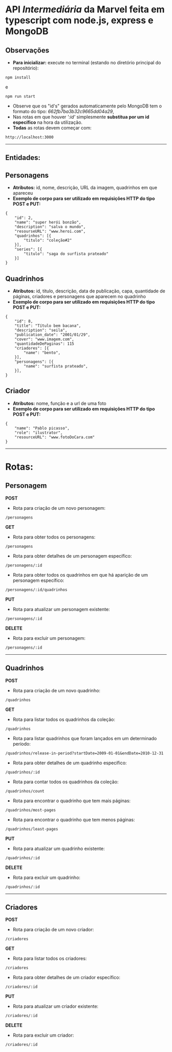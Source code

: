 # API *Intermediária* da Marvel feita em typescript com node.js, express e MongoDB

## Observações

- **Para inicializar:**
execute no terminal (estando no diretório principal do repositório): 

```
npm install
```
e
```
npm run start
```

- Observe que os "id's" gerados automaticamente pelo MongoDB tem o formato do tipo: *662fb7ba3b32c9665dd04a29*,
- Nas rotas em que houver *':id'* simplesmente **substitua por um id específico** na hora da utilização.
- **Todas** as rotas devem começar com: 

```
http://localhost:3000
```

---
## Entidades:
## Personagens
- **Atributos:** id, nome, descrição, URL da imagem, quadrinhos em que apareceu 
- **Exemplo de corpo para ser utilizado em requisições HTTP do tipo POST e PUT:**
```
{
    "id": 2,
    "name": "super herói bonzão",
    "description": "salva o mundo",
    "resourseURL": "www.heroi.com",
    "quadrinhos": [{
        "titulo": "coleção#2"
    }],
    "series": [{
        "titulo": "saga do surfista prateado"
    }]
}
```

## Quadrinhos
- **Atributos:** id, titulo, descrição, data de publicação, capa, quantidade de páginas, criadores e personagens que aparecem no quadrinho
- **Exemplo de corpo para ser utilizado em requisições HTTP do tipo POST e PUT:**
```
{
    "id": 8,
    "title": "Título bem bacana",
    "description": "seila",
    "publication_date": "2001/01/29",
    "cover": "www.imagem.com",
    "quantidadeDePaginas": 115
    "criadores": [{
        "name": "bento",
    }],
    "personagens": [{
        "name": "surfista prateado",
    }],
}
```

## Criador
- **Atributos:** nome, função e a url de uma foto
- **Exemplo de corpo para ser utilizado em requisições HTTP do tipo POST e PUT:**
```
{
    "name": "Pablo picasso",
    "role": "ilustrator",
    "resourceURL": "www.fotoDoCara.com"
}
```
---
# Rotas:

## Personagem

 **POST**
- Rota para criação de um novo personagem:
```
/personagens
```
 **GET**
- Rota para obter todos os personagens:
```
/personagens
```
- Rota para obter detalhes de um personagem específico:
```
/personagens/:id
```
- Rota para obter todos os quadrinhos em que há aparição de um personagem específico:
```
/personagens/:id/quadrinhos
```
 **PUT**
- Rota para atualizar um personagem existente:
```
/personagens/:id
```
 **DELETE**
- Rota para excluir um personagem: 
```
/personagens/:id
```
---
## Quadrinhos

 **POST**
- Rota para criação de um novo quadrinho:
```
/quadrinhos
```
 **GET**
- Rota para listar todos os quadrinhos da coleção:
```
/quadrinhos
```
- Rota para listar quadrinhos que foram lançados em um determinado período: 
```
/quadrinhos/release-in-period?startDate=2009-01-01&endDate=2010-12-31
```
- Rota para obter detalhes de um quadrinho específico:
```
/quadrinhos/:id
```
- Rota para contar todos os quadrinhos da coleção:
```
/quadrinhos/count
```
- Rota para encontrar o quadrinho que tem mais páginas:
```
/quadrinhos/most-pages
```
- Rota para encontrar o quadrinho que tem menos páginas:
```
/quadrinhos/least-pages
```
 **PUT**
- Rota para atualizar um quadrinho existente:
```
/quadrinhos/:id
```
 **DELETE**
- Rota para excluir um quadrinho:
```
/quadrinhos/:id
```
---
## Criadores

 **POST**
- Rota para criação de um novo criador:
```
/criadores
```
 **GET**
- Rota para listar todos os criadores:
```
/criadores
```
- Rota para obter detalhes de um criador específico:
```
/criadores/:id
```
 **PUT**
- Rota para atualizar um criador existente: 
```
/criadores/:id
```
 **DELETE**
- Rota para excluir um criador:
```
/criadores/:id
```

